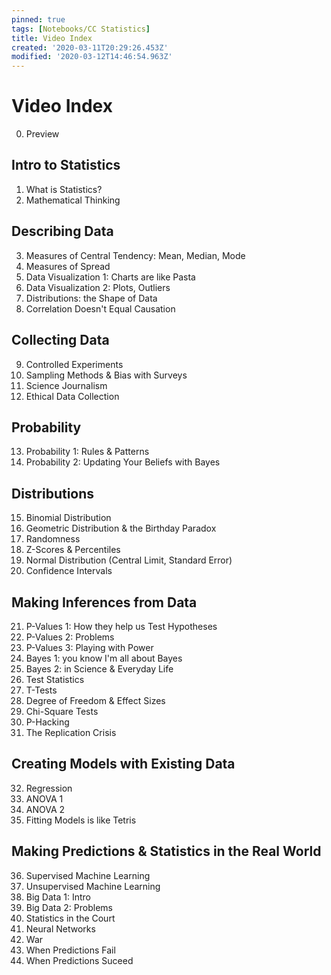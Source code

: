 ```yaml
---
pinned: true
tags: [Notebooks/CC Statistics]
title: Video Index
created: '2020-03-11T20:29:26.453Z'
modified: '2020-03-12T14:46:54.963Z'
---
```


# Video Index

0. Preview

## Intro to Statistics

1. What is Statistics?
2. Mathematical Thinking

## Describing Data

3. Measures of Central Tendency: Mean, Median, Mode
4. Measures of Spread
5. Data Visualization 1: Charts are like Pasta
6. Data Visualization 2: Plots, Outliers
7. Distributions: the Shape of Data
8. Correlation Doesn't Equal Causation

## Collecting Data

9. Controlled Experiments
10. Sampling Methods & Bias with Surveys
11. Science Journalism
12. Ethical Data Collection

## Probability

13. Probability 1: Rules & Patterns
14. Probability 2: Updating Your Beliefs with Bayes

## Distributions

15. Binomial Distribution
16. Geometric Distribution & the Birthday Paradox
17. Randomness
18. Z-Scores & Percentiles
19. Normal Distribution (Central Limit, Standard Error)
20. Confidence Intervals

## Making Inferences from Data

21. P-Values 1: How they help us Test Hypotheses
22. P-Values 2: Problems
23. P-Values 3: Playing with Power
24. Bayes 1: you know I'm all about Bayes
25. Bayes 2: in Science & Everyday Life
26. Test Statistics
27. T-Tests
28. Degree of Freedom & Effect Sizes
29. Chi-Square Tests
30. P-Hacking
31. The Replication Crisis

## Creating Models with Existing Data

32. Regression
33. ANOVA 1
34. ANOVA 2
35. Fitting Models is like Tetris

## Making Predictions & Statistics in the Real World

36. Supervised Machine Learning
37. Unsupervised Machine Learning
38. Big Data 1: Intro
39. Big Data 2: Problems
40. Statistics in the Court
41. Neural Networks
42. War
43. When Predictions Fail
44. When Predictions Suceed

